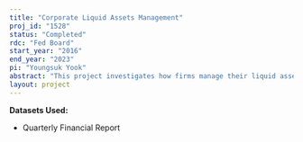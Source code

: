 ```yaml
---
title: "Corporate Liquid Assets Management"
proj_id: "1528"
status: "Completed"
rdc: "Fed Board"
start_year: "2016"
end_year: "2023"
pi: "Youngsuk Yook"
abstract: "This project investigates how firms manage their liquid assets. The Census Bureau’s Quarterly Financial Report (QFR) provides information on the types and amount of firms’ liquid assets, including cash, deposits, commercial paper, government securities, and other short-term financial investments. The project also uses Compustat, Federal Reserve Economic Data, and the Federal Reserve Board’s Commercial Paper Statistical Release, to examine whether and how much the allocation among different liquid assets is explained by various firm characteristics, such as firm size, leverage, and financial constraints. The project also investigates whether firms holding more excess cash are likely to invest more in relatively risky liquid assets such as commercial paper and government securities. Finally, the project investigates whether the liquid asset composition is affected by the riskiness and liquidity of individual liquid assets."
layout: project
---
```


**Datasets Used:**

  - Quarterly Financial Report 

